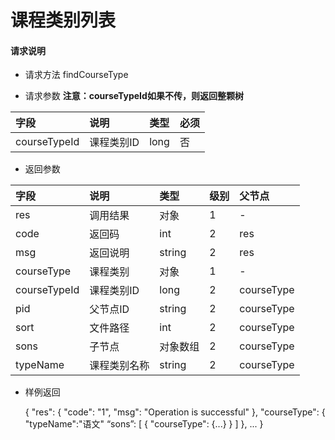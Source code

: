 # 课程类别列表

#### **请求说明**

* 请求方法 findCourseType

* 请求参数
**注意：courseTypeId如果不传，则返回整颗树**

| 字段 | 说明 | 类型 | 必须 |
| :--- | :--- | :--- | :--- |
| courseTypeId| 课程类别ID | long | 否 |

* 返回参数

| 字段 | 说明 | 类型 | 级别 | 父节点 |
| :--- | :--- | :--- | :--- | :--- |
| res | 调用结果 | 对象 | 1 | - |
| code| 返回码| int | 2 | res |
| msg| 返回说明 | string | 2 | res |
| courseType| 课程类别 | 对象| 1 | - |
| courseTypeId| 课程类别ID| long | 2 | courseType|
| pid| 父节点ID | string | 2 | courseType|
| sort| 文件路径 | int| 2 | courseType|
| sons| 子节点 | 对象数组| 2 | courseType|
| typeName| 课程类别名称 | string | 2 | courseType|


* 样例返回


    {
    "res": 
        {
            "code": "1", 
            "msg": "Operation is successful"
        },
    "courseType":
       { 
           "typeName":"语文"
           “sons”:
           [
               {
               "courseType":
                   {...}
               }
           ]
       },
            ...
    }
